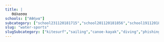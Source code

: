```yaml
---
title: |
   Θάλασσα
schools: ["Αθήνα"]
subcategory: ["school231120181715","school201120181856","school191120182008","school251120181715","school161120180544","school241120180446","school171120180153","school211120182148","school021220182036","school021220182120","school021220182105","school021220181715","school021220181646"]
slug: "water-sports"
slugSubcategory: ["kitesurf","sailing","canoe-kayak","diving","phishing"]
---
```




